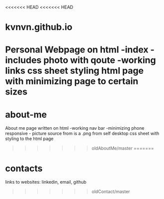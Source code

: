 <<<<<<< HEAD
<<<<<<< HEAD
# kvnvn.github.io
Personal Webpage on html
-index 
-includes photo with qoute 
-working links
css sheet styling html page with minimizing page to certain sizes
=======
# about-me
 About me page written on html 
        -working nav bar
        -minimizing phone responsive
        - picture source from is a .png from self desktop
 css sheet with styling to the  html page 
>>>>>>> oldAboutMe/master
=======
# contacts
links to websites: linkedin, email, github

>>>>>>> oldContact/master

